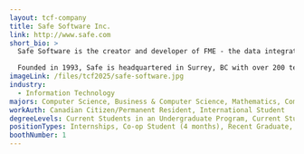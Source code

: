 ```yaml
---
layout: tcf-company
title: Safe Software Inc.
link: http://www.safe.com
short_bio: >
  Safe Software is the creator and developer of FME - the data integration platform with the best support for spatial data worldwide. Over 10,000 organizations around the world use FME in industries like AEC, government, utilities, and transportation to maximize the value of their data.

  Founded in 1993, Safe is headquartered in Surrey, BC with over 200 team members and counting. We're always looking for talented individuals with diverse backgrounds who are determined to learn and grow. Are you ready to join the team?
imageLink: /files/tcf2025/safe-software.jpg
industry:
  - Information Technology
majors: Computer Science, Business & Computer Science, Mathematics, Computer Engineering, Electrical Engineering
workAuth: Canadian Citizen/Permanent Resident, International Student
degreeLevels: Current Students in an Undergraduate Program, Current Students in a Masters Program, Graduated with an Undergraduate Degree, Graduated with a Graduate Degree (Masters or Phd)
positionTypes: Internships, Co-op Student (4 months), Recent Graduate, Full-time
boothNumber: 1
---
```


